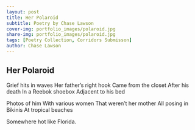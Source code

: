 ```yaml
---
layout: post
title: Her Polaroid
subtitle: Poetry by Chase Lawson
cover-img: portfolio_images/polaroid.jpg
share-img: portfolio_images/polaroid.jpg
tags: [Poetry Collection, Corridors Submisson]
author: Chase Lawson
---
```

## Her Polaroid 

Grief hits in waves
Her father’s right hook
Came from the closet
After his death 
In a Reebok shoebox
Adjacent to his bed 

Photos of him 
With various women 
That weren’t her mother 
All posing in 
Bikinis
At tropical beaches 

Somewhere hot like Florida.
